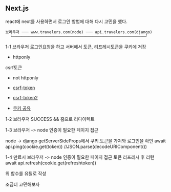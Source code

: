 ## Next.js

react에 next를 사용하면서 로그인 방법에 대해 다시 고민을 했다.

```
브라우저 ─── www.travelers.com(node) ─── api.travelers.com(django)
  └──────────────────────────────────────────────────────────┘
```

1-1
브라우저
로그인요청을 하고 서버에서 토큰, 리프레시토큰을 쿠키에 저장

- httponly

csrf토큰

- not httponly
- [csrf-token](https://itstory.tk/entry/CSRF-%EA%B3%B5%EA%B2%A9%EC%9D%B4%EB%9E%80-%EA%B7%B8%EB%A6%AC%EA%B3%A0-CSRF-%EB%B0%A9%EC%96%B4-%EB%B0%A9%EB%B2%95)
- [csrf-token2](https://sjquant.tistory.com/22)

- [쿠키 공유](http://jinolog.com/programming/etc/2011/11/13/sharing-cookies-across-multiple-domains.html)

1-2
브라우저
SUCCESS && 홈으로 리다이렉트

1-3
브라우저 -> node
인증이 필요한 페이지 접근

node -> django
getServerSideProps에서 쿠키.토큰을 가져와 로그인을 확인
await api.ping(cookie.get(token))
//JSON.parse(decodeURIComponent())

1-4 만료시
브라우저 -> node
인증이 필요한 페이지 접근
토큰 리프레시 후 리턴
await api.refresh(cookie.get(refreshtoken))

위 함수를 유틸로 작성

조금더 고민해보자
